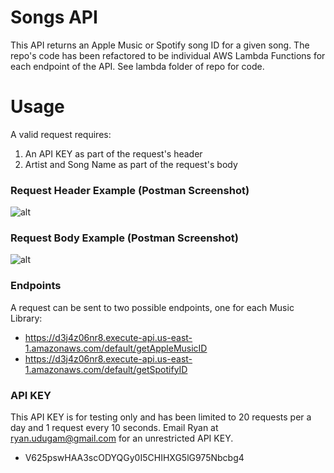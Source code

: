 # Songs API
This API returns an Apple Music or Spotify song ID for a given song. The repo's code has been refactored to be individual AWS Lambda Functions for each endpoint of the API. See lambda folder of repo for code.

Usage
=====

A valid request requires:
1) An API KEY as part of the request's header
2) Artist and Song Name as part of the request's body

### Request Header Example (Postman Screenshot)
![alt](https://github.com/adam-p/Songs-API/HeaderExample.png)

### Request Body Example (Postman Screenshot)
![alt](https://github.com/adam-p/Songs-API/BodyExample.png)

### Endpoints
A request can be sent to two possible endpoints, one for each Music Library:
- https://d3j4z06nr8.execute-api.us-east-1.amazonaws.com/default/getAppleMusicID
- https://d3j4z06nr8.execute-api.us-east-1.amazonaws.com/default/getSpotifyID

### API KEY
This API KEY is for testing only and has been limited to 20 requests per a day and 1 request every 10 seconds. Email Ryan at ryan.udugam@gmail.com for an unrestricted API KEY.
- V625pswHAA3scODYQGy0I5CHIHXG5lG975Nbcbg4
